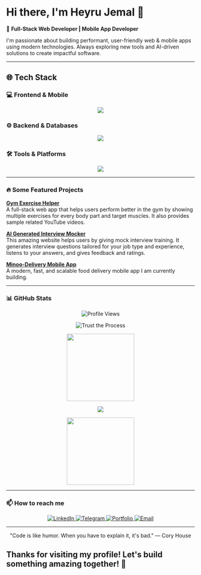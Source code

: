 # Hi there, I'm Heyru Jemal 👋

🚀 **Full-Stack Web Developer | Mobile App Developer**

I'm passionate about building performant, user-friendly web & mobile apps using modern technologies. Always exploring new tools and AI-driven solutions to create impactful software.

---


## 🌐 Tech Stack

### 💻 Frontend & Mobile
<p align="center"> <img src="https://skillicons.dev/icons?i=react,nextjs,flutter,typescript,javascript,html,css,tailwind" /> </p>

### ⚙️ Backend & Databases
<p align="center"> <img src="https://skillicons.dev/icons?i=nodejs,laravel,php,mysql,mongodb,postgres,firebase" /> </p>

### 🛠️ Tools & Platforms
<p align="center"> <img src="https://skillicons.dev/icons?i=git,github,vercel,figma,vscode,androidstudio,docker" /> </p>

---

### 🔥 Some Featured Projects

**[Gym Exercise Helper](https://gym-exercise-app-gold.vercel.app/)**  
A full-stack web app that helps users perform better in the gym by showing multiple exercises for every body part and target muscles. It also provides sample related YouTube videos.

**[AI Generated Interview Mocker](https://ai-interview-mocker-ruby.vercel.app/)**  
This amazing website helps users by giving mock interview training. It generates interview questions tailored for your job type and experience, listens to your answers, and gives feedback and ratings.

**[Minoo-Delivery Mobile App](https://github.com/Devheyru/Delivery)**  
A modern, fast, and scalable food delivery mobile app I am currently building.

---

### 📊 GitHub Stats

<p align="center">
  <img alt="Profile Views" src="https://komarev.com/ghpvc/?username=Devheyru&color=24CF53&style=for-the-badge&label=Profile%20Views" />
</p>
<p align="center">
  <img src="https://readme-typing-svg.demolab.com/?font=Fira+Code&weight=600&size=30&duration=4000&pause=1000&color=24CF53&center=true&vCenter=true&width=435&lines=TRUST+THE+PROCESS" alt="Trust the Process" />
</p>



<p align="center">
  <img height="180em" src="https://github-readme-stats.vercel.app/api?username=Devheyru&show_icons=true&theme=radical&include_all_commits=true&count_private=true&hide=prs,issues" />
  </p>
  <!-- Activity Graph - Matching Radical Theme -->
<p align="center">
  <img src="https://github-readme-activity-graph.vercel.app/graph?username=Devheyru&theme=radical&hide_border=true&area=true&color=FFFFFF&line=00A2E8&point=FFFFFF&bg_color=0D1117" />


<p align="center">
  <img height="180em" src="https://github-readme-stats.vercel.app/api/top-langs/?username=Devheyru&layout=compact&theme=radical&langs_count=8" />
</p>



---

### 📫 How to reach me

<p align="center">
  <a href="https://www.linkedin.com/in/devheyru/">
    <img src="https://img.shields.io/badge/-Heyru%20Jemal-0077B5?style=for-the-badge&logo=linkedin&logoColor=white" alt="LinkedIn"/>
  </a>
  <a href="https://t.me/Abushe121">
    <img src="https://img.shields.io/badge/-Telegram-0088cc?style=for-the-badge&logo=telegram&logoColor=white" alt="Telegram"/>
  </a>
  <a href="https://heyru-portfolio-121.vercel.app/">
    <img src="https://img.shields.io/badge/-Portfolio-000000?style=for-the-badge&logo=about.me&logoColor=white" alt="Portfolio"/>
  </a>
  <a href="mailto:heyru638@gmail.com">
    <img src="https://img.shields.io/badge/-Email-D14836?style=for-the-badge&logo=gmail&logoColor=white" alt="Email"/>
  </a>
</p>

---

 <p align="center">"Code is like humor. When you have to explain it, it's bad." — Cory House</p>

<h2>Thanks for visiting my profile! Let's build something amazing together! 🚀</h2>
